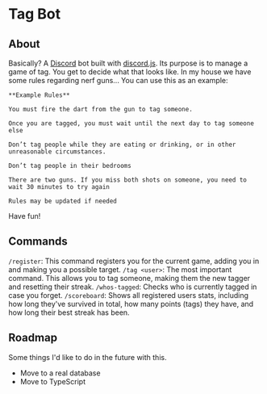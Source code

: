 # Tag Bot

## About

Basically? A [Discord](https://discord.com/) bot built with [discord.js](https://discord.js.org/). Its purpose is to manage a game of tag. You get to decide what that looks like. In my house we have some rules regarding nerf guns... You can use this as an example:

```
**Example Rules**

You must fire the dart from the gun to tag someone.

Once you are tagged, you must wait until the next day to tag someone else

Don’t tag people while they are eating or drinking, or in other unreasonable circumstances.

Don’t tag people in their bedrooms

There are two guns. If you miss both shots on someone, you need to wait 30 minutes to try again

Rules may be updated if needed
```

Have fun!

## Commands

`/register`: This command registers you for the current game, adding you in and making you a possible target.
`/tag <user>`: The most important command. This allows you to tag someone, making them the new tagger and resetting their streak.
`/whos-tagged`: Checks who is currently tagged in case you forget.
`/scoreboard`: Shows all registered users stats, including how long they've survived in total, how many points (tags) they have, and how long their best streak has been.

## Roadmap

Some things I'd like to do in the future with this.

- Move to a real database
- Move to TypeScript
